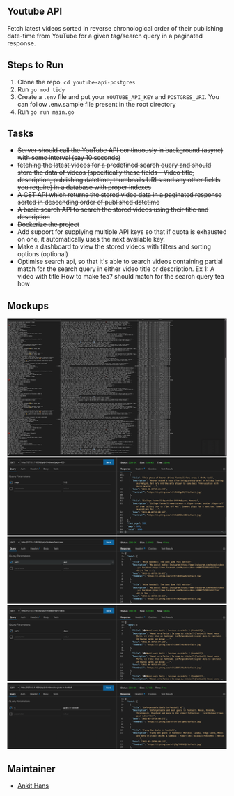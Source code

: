 ## Youtube API
Fetch latest videos sorted in reverse chronological order of their publishing date-time from YouTube for a given tag/search query in a paginated response.

## Steps to Run

1. Clone the repo. `cd youtube-api-postgres`
2. Run `go mod tidy`
3. Create a `.env` file and put your `YOUTUBE_API_KEY` and `POSTGRES_URI`. You can follow .env.sample file present in the root directory
4. Run `go run main.go`


## Tasks
- ~~Server should call the YouTube API continuously in background (async) with some interval (say 10 seconds)~~
- ~~fetching the latest videos for a predefined search query and should store the data of videos (specifically these fields - Video title, description, publishing datetime, thumbnails URLs and any other fields you require) in a database with proper indexes~~
- ~~A GET API which returns the stored video data in a paginated response sorted in descending order of published datetime~~
- ~~A basic search API to search the stored videos using their title and description~~
- ~~Dockerize the project~~
- Add support for supplying multiple API keys so that if quota is exhausted on one, it automatically uses the next available key.
- Make a dashboard to view the stored videos with filters and sorting options (optional)
- Optimise search api, so that it's able to search videos containing partial match for the search query in either video title or description. Ex 1: A video with title How to make tea? should match for the search query tea how

## Mockups

![Database](mockups/db.png)
![pagination](mockups/pagination.png)
![sorting-asc](mockups/sorting-asc.png)
![sorting-asc](mockups/sorting-desc.png)
![search](mockups/search.png)


## Maintainer
- [Ankit Hans](github.com/ankithans)